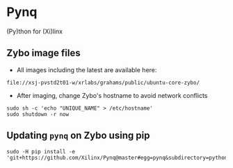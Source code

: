 # Pynq
(Py)thon for (Xi)linx


## Zybo image files

- All images including the latest are available here: 
```
file://xsj-pvstd2t01-w/xrlabs/grahams/public/ubuntu-core-zybo/
```

- After imaging, change Zybo's hostname to avoid network conflicts
```
sudo sh -c 'echo "UNIQUE_NAME" > /etc/hostname'
sudo shutdown -r now
```


## Updating `pynq` on Zybo using pip 

```
sudo -H pip install -e 'git+https://github.com/Xilinx/Pynq@master#egg=pynq&subdirectory=python'
```
